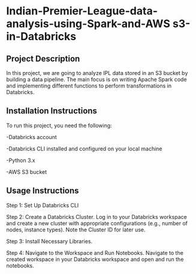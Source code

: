 # Indian-Premier-League-data-analysis-using-Spark-and-AWS s3-in-Databricks



## Project Description

In this project, we are going to analyze IPL data stored in an S3 bucket by building a data pipeline. The main focus is on writing Apache Spark code and implementing different functions to perform transformations in Databricks.


## Installation Instructions

To run this project, you need the following:

-Databricks account

-Databricks CLI installed and configured on your local machine

-Python 3.x

-AWS S3 bucket

## Usage Instructions
Step 1: Set Up Databricks CLI

Step 2: Create a Databricks Cluster. Log in to your Databricks workspace and create a new cluster with appropriate configurations (e.g., number of nodes, instance types). Note the Cluster ID for later use.

Step 3: Install Necessary Libraries.

Step 4: Navigate to the Workspace and Run Notebooks. Navigate to the created workspace in your Databricks workspace and open and run the notebooks.
